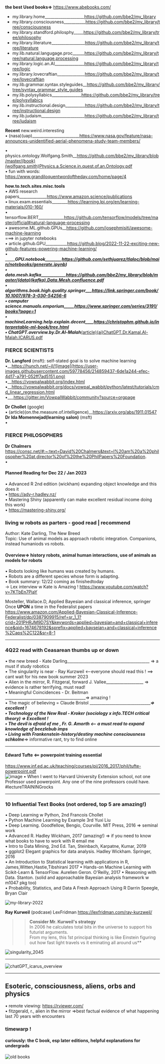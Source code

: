 **the best Used books=>** https://www.abebooks.com/  

- my.library.home____________________https://github.com/bbe2/my_library  
- my.library.consciousness___________https://github.com/bbe2/my_library/tree/consciousness  
- my.library.standford.philosphy_____https://github.com/bbe2/my_library/tree/philosophy  
- my.library.literature_________________https://github.com/bbe2/my_library/tree/literature  
- my.lib.natural.langugage.proc______https://github.com/bbe2/my_library/tree/natural.language.processing  
- my.library.logic.an.AI_______________https://github.com/bbe2/my_library/tree/logic  
- my.library.lovecraftian______________https://github.com/bbe2/my_library/tree/lovecraftian
- my.lib.grammar.syntax.styleguides__https://github.com/bbe2/my_library/tree/syntax_grammar_style_guides  
- my.lib.polysyllabics_______________https://github.com/bbe2/my_library/tree/polysyllabics  
- my.lib.instructional.design__________https://github.com/bbe2/my_library/tree/instructional.design  
- my.lib.judaism______________________https://github.com/bbe2/my_library/tree/judaism

**Recent** new.weird.interesting  
• (nasa)(uap)________________________https://www.nasa.gov/feature/nasa-announces-unidentified-aerial-phenomena-study-team-members/  

• physics.ontology.Wolfgang.Smith__https://github.com/bbe2/my_library/blob/master/(book)(wolfgang.smith)Physics.a.Science.in.quest.of.an.Ontology.pdf  
• fun with words: https://www.grandiloquentwordoftheday.com/home/page/4  

**how.to.tech.sites.misc.tools**  
• AWS research papers______________https://www.amazon.science/publications  
• linux.exam.essentials________https://learning.lpi.org/en/learning-materials/010-160/  
• tensorflow.BERT_____________https://github.com/tensorflow/models/tree/master/official#natural-language-processing  
• awesome.ML.github.GPUs__https://github.com/josephmisiti/awesome-machine-learning  
===> in jupyter notebooks  
• article.github.GPU___________https://github.blog/2022-11-22-exciting-new-github-features-powering-machine-learning/  
• ____________GPU.notebook________https://github.com/sethjuarez/tlaloc/blob/main/notebooks/generate.ipynb)  
• data.mesh.kafka____________https://github.com/bbe2/my_library/blob/master/(data)(kafka).Data.Mesh.confluence.pdf  
• algorithms.book.high.quality.springer___https://link.springer.com/book/10.1007/978-3-030-54256-6  
• computer science.manuals.emporium_____https://www.springer.com/series/3191/books?page=1  
• machineLearning.help.explain.decent____https://christophm.github.io/interpretable-ml-book/tree.html  
• ChatGPT.overview.by.Dr.Al-Malah_______[(article)(ai)ChatGPT.Dr.Kamal.Al-Malah.ICARUS.pdf](https://github.com/bbe2/my_library/files/10562969/article.ai.ChatGPT.Dr.Kamal.Al-Malah.ICARUS.pdf)  


### FIERCE SCIENTISTS  
**Dr. Langford** (msft): self-stated goal is to solve machine learning  
•__https://hunch.net/~jl/![image](https://user-images.githubusercontent.com/59778456/214859437-6de1a244-efec-4d17-a791-052ff7ad5151.png)  
•__https://vowpalwabbit.org/index.html  
•__https://vowpalwabbit.org/docs/vowpal_wabbit/python/latest/tutorials/cmd_linear_regression.html  
•___https://gitter.im/VowpalWabbit/community?source=orgpage  

**Dr Chollet** (google)  
• (article)(on.the.measure.of.intelligence)__https://arxiv.org/abs/1911.01547  
**Dr Ida Momennejad(learning salon)** (msft)  
• 
### FIERCE PHILOSOPHERS  
**Dr Chalmers**  
https://consc.net/#:~:text=David%20Chalmers&text=I%20am%20a%20philosopher%20at,director%20of%20the%20PhilPapers%20Foundation.  
• 

#### **Planned Reading for Dec 22 / Jan 2023**  
• Advanced R 2nd edition (wickham) expanding object knowledge and this does it  
• https://adv-r.hadley.nz/  
• Mastering Shiny (apparently can make excellent residual income doing this work)  
• https://mastering-shiny.org/  


### living w robots as parters - good read | recommend
Author: Kate Darling, The New Breed  
Topic:  Use of animal models as approach robotic integration. Companions, instead humaniods vs robots.  

#### Overview=> history robots, animal human interactions, use of animals as models for robots  
• Robots looking like humans was created by humans.  
• Robots are a different species whose form is adapting.  
• Book summary: 12/22 coming as finishedtoday  
-> Lex interview w Kate is Amazing ! https://www.youtube.com/watch?v=7KTbEn7PiaY  








Mosteller, Wallace.D, Applied Bayesian and classical inference, springer 
Once **UPON** a time in the Federalist papers  
https://www.amazon.com/Applied-Bayesian-Classical-Inference-Federalist/dp/0387909915/ref=sr_1_1?crid=201PHRJM9D7SY&keywords=applied+bayesian+and+classical+inference&qid=1674678192&sprefix=applied+bayseian+and+classical+inference%2Caps%2C122&sr=8-1

-------------

### 4Q22 read with Ceasarean thumbs up or down  
• the new breed - Kate Darling__________________________________________ => a must if study robotics  
• The singularity is near - Ray Kurzweil <--everyone should read this ! ==> cant wait for his new book summer 2023  
• Alien in the mirror, R. Fitzgeral, forward J. Vallee___________________ => evidence is rather terrifying, must read!  
• Meaningful Coincidences - Dr. Beitman  _________________________________________=> amazing !   
• The magic of believing = Claude Bristol ________________________________________=> excellent !  
• Technology of the New Real - Kroker (sociology x info.TECH critical theory) => Excellent !  
• The devil is afraid of me , Fr. G. Amorth <-- a must read to expand knowledge of beezlebub imps  
• Living with Frankenstein-history/destiny machine consciousness schkolne_________=> informative rant, try to find online  


----------------

#### **Edward Tufte** <== powerpoint training essential  
https://www.inf.ed.ac.uk/teaching/courses/pi/2016_2017/phil/tufte-powerpoint.pdf  
![image](https://user-images.githubusercontent.com/59778456/201488986-2bc4873d-a9ff-47d0-9380-c039a3b3fb8c.png)
• When I went to Harvard University Extension school, not one Professor used powerpoint. Any one of the nine professors could have. 
#lectureTRAININGrocks


-----------------
### **10 Influential Text Books (not ordered, top 5 are amazing!)**  
• Deep Learning w Python, 2nd Francois Chollet  
• Python Machine Learning by Example 3rd Yuxi Liu  
• Deep Learning. Goodfellow, Bengio, Courville. MIT Press, 2016  => seminal work  
• Advanced R. Hadley Wickham, 2017 (amazing!)  => if you need to know what books to have to work with R email me  
• Intro to Data Mining, 2nd Ed. Tan, Steinbach, Karpatne, Kumar, 2019  
• ggplot2 Elegant graphics for data analysis. Hadley Wickham. Springer, 2016    
• An Introduction to Statistical learning with applications in R, James,Witten,Hastie,Tibshirani 2017
• Hands-on Machine Learning with Scikit-Learn & TensorFlow. Aurelien Geron. O'Reilly, 2017 
• Reasoning with Data. Stanton. (solid and approachable Bayesian analysis framework w m1047 pkg too)  
• Probability, Statistics, and Data A Fresh Approach Using R  Darrin Speegle, Bryan Clair  

![my-library-2022](https://user-images.githubusercontent.com/59778456/193679900-04ccd057-71b9-4d4b-9a72-f1d85842c3d5.jpg)

**Ray Kurweil**  (podcase) LexFridman https://lexfridman.com/ray-kurzweil/  
>> **Consider Mr. Kurweil's strategy**  
>> In 2006 he calculates total bits in the universe to support his futurist arguments.  
>> From my lens, this 1st principal thinking is like Einstein figuring out how fast light travels vs it eminating all around us**  

![singularity_2045](https://user-images.githubusercontent.com/59778456/199331003-d078b3c8-7ebf-4693-93b4-18857c071630.JPG)

----------------

![chatGPT_icarus_overview](https://user-images.githubusercontent.com/59778456/216191957-88372372-d40d-4ce6-8d6a-d19f89a7ed6b.JPG)

-----------------
## **Esoteric, consciousness, aliens, orbs and physics**  
• remote viewing: https://rviewer.com/  
• fitzgerald, r., alien in the mirror =>best factual evidence of what happening last 70 years with encounters
  
  
  
### timewarp ! 
#### curiously: the C book, esp later editions, helpful explanations for undergrads  
![old books](https://user-images.githubusercontent.com/59778456/214867438-38cfee84-2b36-444a-a274-144e4e09ab9e.jpg)

